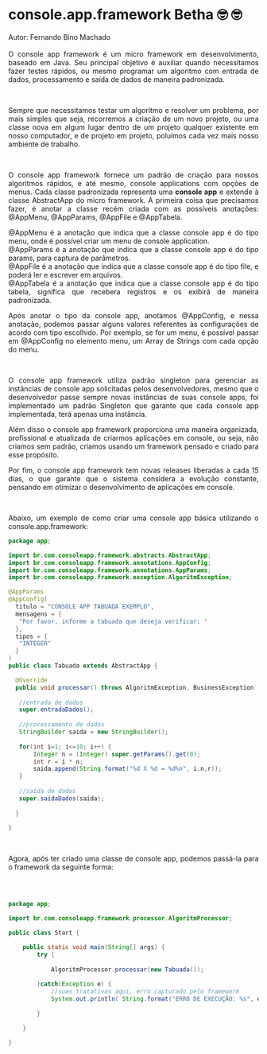 # console.app.framework Betha &#129299; &#129299;

<p align="justify">
  Autor: Fernando Bino Machado <br><br>
  O console app framework é um micro framework em desenvolvimento, baseado em Java.
  Seu principal objetivo é auxiliar quando necessitamos fazer testes rápidos, ou mesmo 
  programar um algoritmo com entrada de dados, processamento e saída de dados
  de maneira padronizada.
</p>
<br>

<p align="justify">
  Sempre que necessitamos testar um algorítmo e resolver um problema, por mais simples
  que seja, recorremos a criação de um novo projeto, ou uma classe nova em algum lugar
  dentro de um projeto qualquer existente em nosso computador, e de projeto em projeto, 
  poluímos cada vez mais nosso ambiente de trabalho.
</p>
<br>

<p align="justify">
  O console app framework fornece um padrão de criação para nossos algoritmos
  rápidos, e até mesmo, console applications com opções de menus.
  Cada classe padronizada representa uma <b>console app</b> e extende à classe AbstractApp do micro framework. 
  A primeira coisa que precisamos fazer, é anotar a classe recém criada com as possíveis anotações:
  @AppMenu, @AppParams, @AppFile e @AppTabela.
</p>

<p align="justify">
	@AppMenu é a anotação que indica que a classe console app é do tipo menu, onde é possível criar um menu de console application.<br>
	@AppParams é a anotação que indica que a classe console app é do tipo params, para captura de parâmetros. <br>
	@AppFile é a anotação que indica que a classe console app é do tipo file, e poderá ler e escrever em arquivos. <br>
	@AppTabela é a anotação que indica que a classe console app é do tipo tabela, significa que recebera registros e os 
	exibirá de maneira padronizada. <br>
</p>

<p align="justify">
	Após anotar o tipo da console app, anotamos @AppConfig, e nessa anotação, podemos passar alguns valores
  	referentes às configurações de acordo com tipo escolhido. Por exemplo, se for um menu, é possível passar 
	em @AppConfig no elemento menu, um Array de Strings com cada opção do menu.
</p>

<br>

<p align="justify">
	O console app framework utiliza padrão singleton para gerenciar as instâncias de console app solicitadas
	pelos desenvolvedores, mesmo que o desenvolvedor passe sempre novas instâncias de suas console apps,
	foi implementado um padrão Singleton que garante que cada console app implementada, terá apenas uma 
	instância.
</p>

<p align="justify">
	Além disso o console app framework proporciona uma maneira organizada, profissional e atualizada
	de criarmos aplicações em console, ou seja, não criamos sem padrão, criamos usando um framework pensado
	e criado para esse propósito.
</p>

<p align="justify">
	Por fim, o console app framework tem novas releases liberadas a cada 15 dias, o que garante que 
	o sistema considera a evolução constante, pensando em otimizar o desenvolvimento de aplicações em console.
</p>

 <br>
 
 <p align="justify">
  Abaixo, um exemplo de como criar uma console app básica utilizando o console.app.framework: <br>
 </p>
 
 ```java
package app;

import br.com.consoleapp.framework.abstracts.AbstractApp;
import br.com.consoleapp.framework.annotations.AppConfig;
import br.com.consoleapp.framework.annotations.AppParams;
import br.com.consoleapp.framework.exception.AlgoritmException;

@AppParams
@AppConfig(
   titulo = "CONSOLE APP TABUADA EXEMPLO",
   mensagens = {
   	"Por favor, informe a tabuada que deseja verificar: "
   },
   tipos = {
   	"INTEGER"
   }
)
public class Tabuada extends AbstractApp {

   @Override
   public void processar() throws AlgoritmException, BusinessException  {
   	
   	//entrada de dados
   	super.entradaDados();
   	
   	//processamento de dados
   	StringBuilder saida = new StringBuilder();
   	
   	for(int i=1; i<=10; i++) {
   		Integer n = (Integer) super.getParams().get(0);
   		int r = i * n;
   		saida.append(String.format("%d X %d = %d%n", i,n,r));
   	}
   	
   	//saída de dados
   	super.saidaDados(saida);
   	
   }
   
}


 ```
 
 <br>
 
<p align="justify">Agora, após ter criado uma classe de console app, podemos passá-la para o framework da seguinte forma:</p><br>

```java

package app;

import br.com.consoleapp.framework.processor.AlgoritmProcessor;

public class Start {

	public static void main(String[] args) {
		try {
			
			AlgoritmProcessor.processar(new Tabuada());
			
		}catch(Exception e) {
			//suas tratativas aqui, erro capturado pelo framework
			System.out.println( String.format("ERRO DE EXECUÇÃO: %s", e.getMessage()) );
			
		}

	}

}


```

<br>
	
	
	

